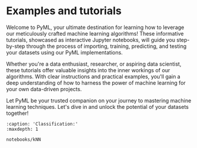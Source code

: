 # Examples and tutorials

Welcome to PyML, your ultimate destination for learning how to leverage our meticulously crafted machine learning algorithms! These informative tutorials, showcased as interactive Jupyter notebooks, will guide you step-by-step through the process of importing, training, predicting, and testing your datasets using our PyML implementations.

Whether you're a data enthusiast, researcher, or aspiring data scientist, these tutorials offer valuable insights into the inner workings of our algorithms. With clear instructions and practical examples, you'll gain a deep understanding of how to harness the power of machine learning for your own data-driven projects.

Let PyML be your trusted companion on your journey to mastering machine learning techniques. Let's dive in and unlock the potential of your datasets together!


```{toctree}
:caption: 'Classification:'
:maxdepth: 1

notebooks/kNN
```